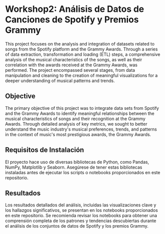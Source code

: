 # Workshop2: Análisis de Datos de Canciones de Spotify y Premios Grammy

This project focuses on the analysis and integration of datasets related to songs from the Spotify platform and the Grammy Awards. Through a series of data extraction, transformation and loading (ETL) steps, a comprehensive analysis of the musical characteristics of the songs, as well as their correlation with the awards received at the Grammy Awards, was performed. The project encompassed several stages, from data manipulation and cleaning to the creation of meaningful visualizations for a deeper understanding of musical patterns and trends.

## Objective
The primary objective of this project was to integrate data sets from Spotify and the Grammy Awards to identify meaningful relationships between the musical characteristics of songs and their recognition at the Grammy Awards. Through detailed analysis of key metrics, we sought to better understand the music industry's musical preferences, trends, and patterns in the context of music's most prestigious awards, the Grammy Awards.

## Requisitos de Instalación
El proyecto hace uso de diversas bibliotecas de Python, como Pandas, NumPy, Matplotlib y Seaborn. Asegúrese de tener estas bibliotecas instaladas antes de ejecutar los scripts o notebooks proporcionados en este repositorio.

## Resultados
Los resultados detallados del análisis, incluidas las visualizaciones clave y los hallazgos significativos, se presentan en los notebooks proporcionados en este repositorio. Se recomienda revisar los notebooks para obtener una comprensión completa de los patrones y tendencias descubiertas durante el análisis de los conjuntos de datos de Spotify y los premios Grammy.
